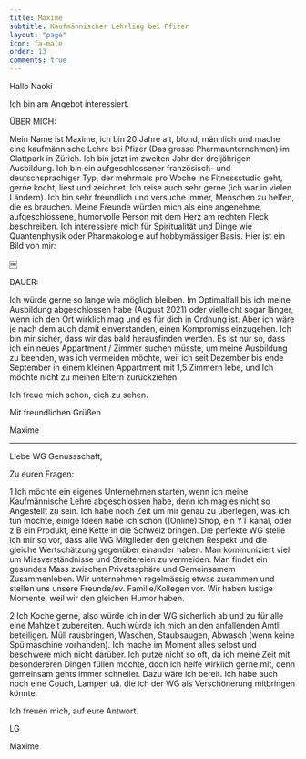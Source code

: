 ```yaml
---
title: Maxime
subtitle: Kaufmännischer Lehrling bei Pfizer
layout: "page"
icon: fa-male
order: 13
comments: true
---
```


Hallo Naoki 



Ich bin am Angebot interessiert. 



ÜBER MICH: 

Mein Name ist Maxime, ich bin 20 Jahre alt, blond, männlich und mache eine kaufmännische Lehre bei Pfizer (Das grosse Pharmaunternehmen) im Glattpark in Zürich. Ich bin jetzt im zweiten Jahr der dreijährigen Ausbildung. Ich bin ein aufgeschlossener französisch- und deutschsprachiger Typ, der mehrmals pro Woche ins Fitnessstudio geht, gerne kocht, liest und zeichnet. Ich reise auch sehr gerne (ich war in vielen Ländern). Ich bin sehr freundlich und versuche immer, Menschen zu helfen, die es brauchen. Meine Freunde würden mich als eine angenehme, aufgeschlossene, humorvolle Person mit dem Herz am rechten Fleck beschreiben. Ich interessiere mich für Spiritualität und Dinge wie Quantenphysik oder Pharmakologie auf hobbymässiger Basis. Hier ist ein Bild von mir: 

￼ 



DAUER: 

Ich würde gerne so lange wie möglich bleiben. Im Optimalfall bis ich meine Ausbildung abgeschlossen habe (August 2021) oder vielleicht sogar länger, wenn ich den Ort wirklich mag und es für dich in Ordnung ist. Aber ich wäre je nach dem auch damit einverstanden, einen Kompromiss einzugehen. Ich bin mir sicher, dass wir das bald herausfinden werden. Es ist nur so, dass ich ein neues Appartment / Zimmer suchen müsste, um meine Ausbildung zu beenden, was ich vermeiden möchte, weil ich seit Dezember bis ende September in einem kleinen Appartment mit 1,5 Zimmern lebe, und Ich möchte nicht zu meinen Eltern zurückziehen. 



Ich freue mich schon, dich zu sehen. 



Mit freundlichen Grüßen 



Maxime 

---

Liebe WG Genussschaft,

Zu euren Fragen:

1 Ich möchte ein eigenes Unternehmen starten, wenn ich meine Kaufmännische Lehre abgeschlossen habe, denn ich mag es nicht so Angestellt zu sein. Ich habe noch Zeit um mir genau zu überlegen, was ich tun möchte, einige Ideen habe ich schon ((Online) Shop, ein YT kanal, oder z.B ein Produkt, eine Kette in die Schweiz bringen. Die perfekte WG stelle ich mir so vor, dass alle WG Mitglieder den gleichen Respekt und die gleiche Wertschätzung gegenüber einander haben. Man kommuniziert viel um Missverständnisse und Streitereien zu vermeiden. Man findet ein gesundes Mass zwischen Privatssphäre und Gemeinsamem Zusammenleben. Wir unternehmen regelmässig etwas zusammen und stellen uns unsere Freunde/ev. Familie/Kollegen vor. Wir haben lustige Momente, weil wir den gleichen Humor haben.

2 Ich Koche gerne, also würde ich in der WG sicherlich ab und zu für alle eine Mahlzeit zubereiten. Auch würde ich mich an den anfallenden Ämtli beteiligen. Müll rausbringen, Waschen, Staubsaugen, Abwasch (wenn keine Spülmaschine vorhanden). Ich mache im Moment alles selbst und beschwere mich nicht darüber. Ich putze nicht so oft, da ich meine Zeit mit besondereren Dingen füllen möchte, doch ich helfe wirklich gerne mit, denn gemeinsam gehts immer schneller. Dazu wäre ich bereit.
Ich habe auch noch eine Couch, Lampen uä. die ich der WG als Verschönerung mitbringen könnte.

Ich freuen mich, auf eure Antwort.

LG 

Maxime
